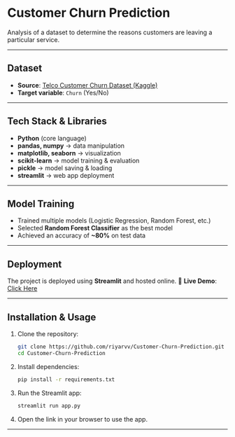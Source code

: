 # Customer Churn Prediction
Analysis of a dataset to determine the reasons customers are leaving a particular service.

---

##  Dataset

* **Source**: [Telco Customer Churn Dataset (Kaggle)](https://www.kaggle.com/blastchar/telco-customer-churn)
* **Target variable**: `Churn` (Yes/No)

---

##  Tech Stack & Libraries

* **Python** (core language)
* **pandas, numpy** → data manipulation
* **matplotlib, seaborn** → visualization
* **scikit-learn** → model training & evaluation
* **pickle** → model saving & loading
* **streamlit** → web app deployment

---

##  Model Training

* Trained multiple models (Logistic Regression, Random Forest, etc.)
* Selected **Random Forest Classifier** as the best model
* Achieved an accuracy of **\~80%** on test data

---

##  Deployment

The project is deployed using **Streamlit** and hosted online.
🔗 **Live Demo**: [Click Here](https://your-render-link-here.com)

---

##  Installation & Usage

1. Clone the repository:

   ```bash
   git clone https://github.com/riyarvv/Customer-Churn-Prediction.git
   cd Customer-Churn-Prediction
   ```

2. Install dependencies:

   ```bash
   pip install -r requirements.txt
   ```

3. Run the Streamlit app:

   ```bash
   streamlit run app.py
   ```

4. Open the link in your browser to use the app.

---
